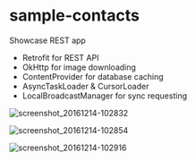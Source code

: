 # sample-contacts
Showcase REST app

* Retrofit for REST API
* OkHttp for image downloading
* ContentProvider for database caching
* AsyncTaskLoader & CursorLoader
* LocalBroadcastManager for sync requesting

![screenshot_20161214-102832](https://cloud.githubusercontent.com/assets/1260719/21177121/05394c7c-c1ea-11e6-8605-ae95409f3e83.png)

![screenshot_20161214-102854](https://cloud.githubusercontent.com/assets/1260719/21177130/0a5ede92-c1ea-11e6-9a5b-27043a840f3b.png)

![screenshot_20161214-102916](https://cloud.githubusercontent.com/assets/1260719/21177140/102dce0a-c1ea-11e6-810f-5215583b3d3c.png)

